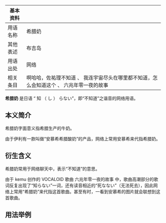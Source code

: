 |  **基本资料**  ||
|---|---|
|用语名称  |  希腊奶   |
|其他表述  |  布吉岛   |
|用语出处  |  网络   |
|相关条目  |  啊哈哈，佐祐理不知道  、  我连宇宙尽头在哪里都不知道，怎么会知道这个  、  六兆年零一夜的故事   |
  
**希腊奶** 是日语 “  知  （  し  ）  らない”，即“不知道”之谐音的网络用语。

##  本义简介

希腊奶字面意义指希腊生产的牛奶。

由于伊利有一款叫做“安慕希希腊酸奶”的产品，网络上常用安慕希来代指希腊奶。

##  衍生含义

希腊奶常用于网络聊天中，表示“不知道”的意思。

由于  kemu  创作的  VOCALOID  歌曲  六兆年零一夜的故事
中，歌曲高潮部分的歌词反复出现了“知らない”一词，还有读音相近的“死なない”（无法死去），因此网络上常用“希腊奶”来代指这首歌曲。甚至有时，一看到安慕希的图片就会联想到这首歌曲。

##  用法举例

